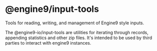 # @engine9/input-tools
Tools for reading, writing, and management of Engine9 style inputs.

The @engine9-io/input-tools are utilities for iterating through
records, appending statistics and other zip files.  It's intended to be used by
third parties to interact with engine9 instances.